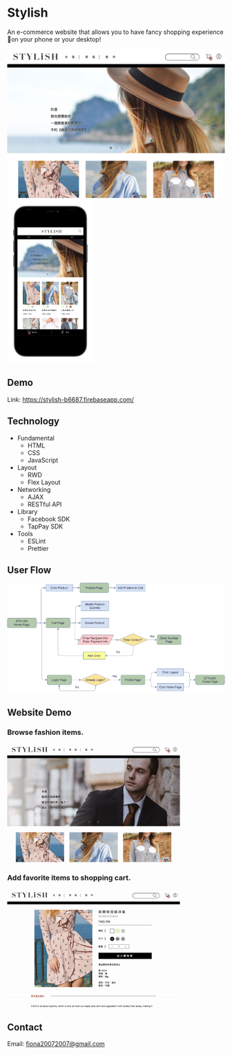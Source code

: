 # Stylish

An e-commerce website that allows you to have fancy shopping experience on your phone or your desktop!

<img src="./images/HomePage.png" width="550" alt="homepage"/><img src="./images/HomePageRWD.png" width="200" alt="Mobile Homepage"/>

## Demo

Link: https://stylish-b6687.firebaseapp.com/ <br>

## Technology

<ul>
  <li>Fundamental
    <ul>
      <li>HTML</li>
      <li>CSS</li>
      <li>JavaScript</li>
    </ul>
  </li>
  <li>Layout
    <ul>
      <li>RWD</li>
      <li>Flex Layout</li>
    </ul>
  </li>
  <li>Networking
    <ul>
      <li>AJAX</li>
      <li>RESTful API</li>
    </ul>
  </li>
  <li>Library
    <ul>
      <li>Facebook SDK</li>
      <li>TapPay SDK</li>
    </ul>
  </li>
  <li>Tools
    <ul>
      <li>ESLint</li>
      <li>Prettier</li>
    </ul>
  </li>
</ul>

## User Flow

<img src="./images/stylishUserFlow.png" alt="user flow"/>

<br>

## Website Demo

<h3>Browse fashion items.</h3>

<img src="./images/stylishHomePage.gif" width="400px">

<h3>Add favorite items to shopping cart.</h3>

<img src="./images/stylishProduct.gif" width="400px">

<br>

## Contact

Email: fiona20072007@gmail.com

